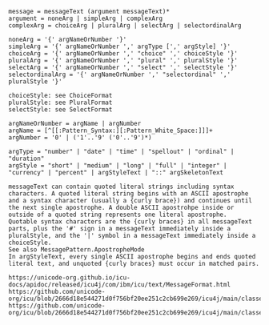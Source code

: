 
```
message = messageText (argument messageText)*
argument = noneArg | simpleArg | complexArg
complexArg = choiceArg | pluralArg | selectArg | selectordinalArg

noneArg = '{' argNameOrNumber '}'
simpleArg = '{' argNameOrNumber ',' argType [',' argStyle] '}'
choiceArg = '{' argNameOrNumber ',' "choice" ',' choiceStyle '}'
pluralArg = '{' argNameOrNumber ',' "plural" ',' pluralStyle '}'
selectArg = '{' argNameOrNumber ',' "select" ',' selectStyle '}'
selectordinalArg = '{' argNameOrNumber ',' "selectordinal" ',' pluralStyle '}'

choiceStyle: see ChoiceFormat
pluralStyle: see PluralFormat
selectStyle: see SelectFormat

argNameOrNumber = argName | argNumber
argName = [^[[:Pattern_Syntax:][:Pattern_White_Space:]]]+
argNumber = '0' | ('1'..'9' ('0'..'9')*)

argType = "number" | "date" | "time" | "spellout" | "ordinal" | "duration"
argStyle = "short" | "medium" | "long" | "full" | "integer" | "currency" | "percent" | argStyleText | "::" argSkeletonText
```


    messageText can contain quoted literal strings including syntax characters. A quoted literal string begins with an ASCII apostrophe and a syntax character (usually a {curly brace}) and continues until the next single apostrophe. A double ASCII apostrohpe inside or outside of a quoted string represents one literal apostrophe.
    Quotable syntax characters are the {curly braces} in all messageText parts, plus the '#' sign in a messageText immediately inside a pluralStyle, and the '|' symbol in a messageText immediately inside a choiceStyle.
    See also MessagePattern.ApostropheMode
    In argStyleText, every single ASCII apostrophe begins and ends quoted literal text, and unquoted {curly braces} must occur in matched pairs. 
    
    https://unicode-org.github.io/icu-docs/apidoc/released/icu4j/com/ibm/icu/text/MessageFormat.html
    https://github.com/unicode-org/icu/blob/2666d18e544271d0f756bf20ee251c2cb699e269/icu4j/main/classes/core/src/com/ibm/icu/text/MessagePattern.java
    https://github.com/unicode-org/icu/blob/2666d18e544271d0f756bf20ee251c2cb699e269/icu4j/main/classes/core/src/com/ibm/icu/impl/PatternProps.java